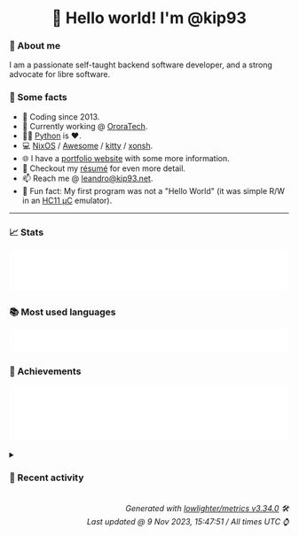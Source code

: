 <!-- README template, populated using this action:
     https://github.com/kip93/kip93/blob/main/.github/workflows/readme.yml. -->

<h1 align="center">👋 Hello world! I'm @kip93</h1> <!-- LOGIN => username -->

### 👤 About me

I am a passionate self-taught backend software developer, and a strong advocate for libre software.


### 💬 Some facts

* 📅 Coding since 2013.
* 💼 Currently working @ [OroraTech](https://ororatech.com/).
* 👨‍💻 [Python](https://github.com/search?q=user%3Akip93&l=python) is ❤️. <!-- LOGIN => username -->
* 💻 [NixOS](https://github.com/NixOS/) /
     [Awesome](https://github.com/awesomeWM/) /
     [kitty](https://github.com/kovidgoyal/kitty/) /
     [xonsh](https://github.com/xonsh/).
* 🌐 I have a [portfolio website](https://kip93.net/) with some more information.
* 📝 Checkout my [résumé](https://kip93.net/resume/) for even more detail.
* 📫 Reach me @ [leandro@kip93.net](mailto:leandro@kip93.net).
* 🎲 Fun fact: My first program was not a "Hello World" (it was simple R/W in an [HC11 µC](https://en.wikipedia.org/wiki/68HC11) emulator).


-----------------------------------------------------------------------------------------------------------------------


### 📈 Stats

![](./stats.svg)


### 📚 Most used languages <!-- by percentage, in decreasing order -->

![](./languages.svg)


### 🏅 Achievements

![](./achievements.svg)


<details> <!-- Last activity -->
<!-- Almost verbatim copy of https://github.com/lowlighter/metrics/blob/latest/source/templates/markdown/partials/activity.ejs, but restructured to be foldable. -->
<summary><h3>📰 Recent activity</h3></summary>

* 💬 Commented on [#11 logo](https://github.com/flakestry/flakestry.dev/issues/11) from [flakestry/flakestry.dev](https://github.com/flakestry/flakestry.dev)
  * *On 6 Nov 2023, 22:31:10*
* 🌟 Starred [Klowner/inkscape-applytransforms](https://github.com/Klowner/inkscape-applytransforms)
  * *On 6 Nov 2023, 20:17:06*
* 💬 Commented on [#35 Add support for non-tagged publishing](https://github.com/flakestry/flakestry.dev/pull/35) from [flakestry/flakestry.dev](https://github.com/flakestry/flakestry.dev)
  * *On 6 Nov 2023, 16:26:59*
* 🔍 Reviewed [#35 Add support for non-tagged publishing](https://github.com/flakestry/flakestry.dev/pull/35) in [flakestry/flakestry.dev](https://github.com/flakestry/flakestry.dev)
  * *On 6 Nov 2023, 16:27:00*
</details>


<h6 align="right"><em>
    Generated with <a href="https://github.com/lowlighter/metrics/tree/latest/">lowlighter/metrics v3.34.0</a> 🛠️<br> <!-- VERSION => MAJOR.minor.patch -->
    Last updated @ 9 Nov 2023, 15:47:51 / All times UTC ⌚ <!-- meta.generated => DD/MM/YYYY, hh:mm -->
</em></h6>
